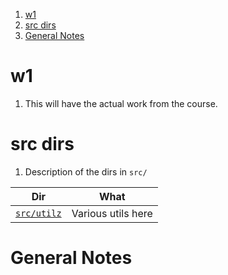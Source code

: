 1. [w1](#w1)
2. [src dirs](#src-dirs)
3. [General Notes](#general-notes)

# w1

1. This will have the actual work from the course.

# src dirs

1. Description of the dirs in `src/`

|             Dir             |        What        |
| :-------------------------: | :----------------: |
| [`src/utilz`](./src/utilz/) | Various utils here |

# General Notes
